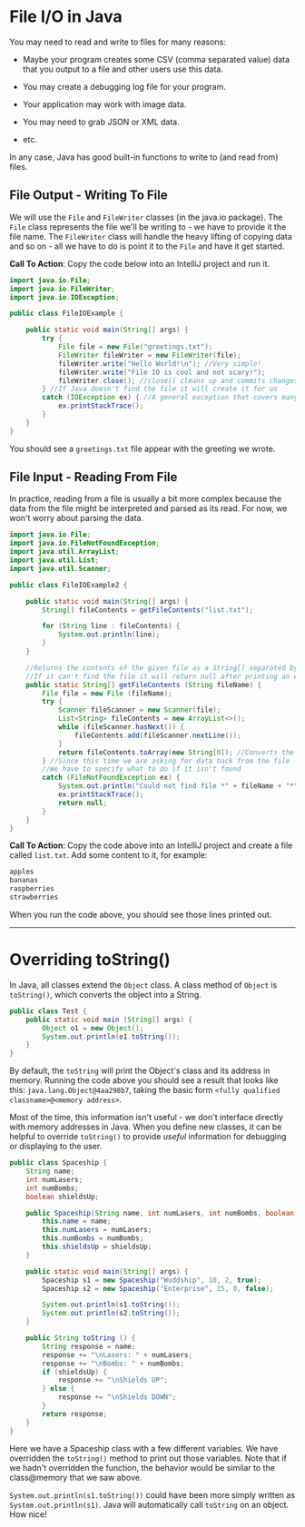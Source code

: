 # File I/O in Java  

You may need to read and write to files for many reasons:

* Maybe your program creates some CSV (comma separated value) data that you output to a file and other users use this data.

* You may create a debugging log file for your program.

* Your application may work with image data.

* You may need to grab JSON or XML data.

* etc.

In any case, Java has good built-in functions to write to (and read from) files.

## File Output - Writing To File

We will use the `File` and `FileWriter` classes (in the java.io package). The `File` class represents the file we'll be writing to - we have to provide it the file name. The `FileWriter` class will handle the heavy lifting of copying data and so on - all we have to do is point it to the `File` and have it get started.

**Call To Action**: Copy the code below into an IntelliJ project and run it.

```java
import java.io.File;
import java.io.FileWriter;
import java.io.IOException;

public class FileIOExample {

    public static void main(String[] args) {
        try {
            File file = new File("greetings.txt");
            FileWriter fileWriter = new FileWriter(file);
            fileWriter.write("Hello World!\n"); //Very simple!
            fileWriter.write("File IO is cool and not scary!");
            fileWriter.close(); //close() cleans up and commits changes
        } //If Java doesn't find the file it will create it for us
        catch (IOException ex) { //A general exception that covers many errors
            ex.printStackTrace();
        }
    }
}
```

You should see a `greetings.txt` file appear with the greeting we wrote.

## File Input - Reading From File 

In practice, reading from a file is usually a bit more complex because the data from the file might be interpreted and parsed as its read. For now, we won't worry about parsing the data.

```java
import java.io.File;
import java.io.FileNotFoundException;
import java.util.ArrayList;
import java.util.List;
import java.util.Scanner;

public class FileIOExample2 {

    public static void main(String[] args) {
        String[] fileContents = getFileContents("list.txt");

        for (String line : fileContents) {
            System.out.println(line);
        }
    }

    //Returns the contents of the given file as a String[] separated by lines
    //If it can't find the file it will return null after printing an error
    public static String[] getFileContents (String fileName) {
        File file = new File (fileName);
        try {
            Scanner fileScanner = new Scanner(file);
            List<String> fileContents = new ArrayList<>();
            while (fileScanner.hasNext()) {
                fileContents.add(fileScanner.nextLine());
            }
            return fileContents.toArray(new String[0]); //Converts the list to an array
        } //Since this time we are asking for data back from the file
        //We have to specify what to do if it isn't found
        catch (FileNotFoundException ex) {
            System.out.println("Could not find file *" + fileName + "*");
            ex.printStackTrace();
            return null;
        }
    }
}
```

**Call To Action**: Copy the code above into an IntelliJ project and create a file called `list.txt`. Add some content to it, for example:

```sh
apples
bananas
raspberries
strawberries
```

When you run the code above, you should see those lines printed out.

---

# Overriding toString()

In Java, all classes extend the `Object` class. A class method of `Object` is `toString()`, which converts the object into a String.

```java
public class Test {
    public static void main (String[] args) {
        Object o1 = new Object();
        System.out.println(o1.toString());
    }
}
```

By default, the `toString` will print the Object's class and its address in memory. Running the code above you should see a result that looks like this: `java.lang.Object@4aa298b7`, taking the basic form `<fully qualified classname>@<memory address>`.

Most of the time, this information isn't useful - we don't interface directly with memory addresses in Java. When you define new classes, it can be helpful to override `toString()` to provide *useful* information for debugging or displaying to the user.

```java
public class Spaceship {
    String name;
    int numLasers;
    int numBombs;
    boolean shieldsUp;

    public Spaceship(String name, int numLasers, int numBombs, boolean shieldsUp) {
        this.name = name;
        this.numLasers = numLasers;
        this.numBombs = numBombs;
        this.shieldsUp = shieldsUp;
    }

    public static void main(String[] args) {
        Spaceship s1 = new Spaceship("Wuddship", 10, 2, true);
        Spaceship s2 = new Spaceship("Enterprise", 15, 0, false);

        System.out.println(s1.toString());
        System.out.println(s2.toString());
    }

    public String toString () {
        String response = name;
        response += "\nLasers: " + numLasers;
        response += "\nBombs: " + numBombs;
        if (shieldsUp) {
            response += "\nShields UP";
        } else {
            response += "\nShields DOWN";
        }
        return response;
    }
}
```

Here we have a Spaceship class with a few different variables. We have overridden the `toString()` method to print out those variables. Note that if we hadn't overridden the function, the behavior would be similar to the class@memory that we saw above.

`System.out.println(s1.toString())` could have been more simply written as `System.out.println(s1)`. Java will automatically call `toString` on an object. How nice!
